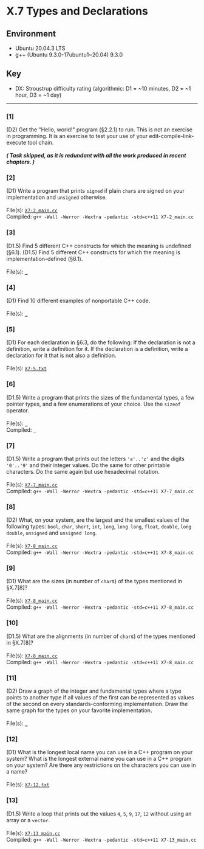 # X.7 Types and Declarations

## Environment
- Ubuntu 20.04.3 LTS
- g++ (Ubuntu 9.3.0-17ubuntu1~20.04) 9.3.0

## Key
- DX: Stroustrup difficulty rating (algorithmic: D1 = ~10 minutes, D2 = ~1 hour, D3 = ~1 day)

---

### \[1\]
(D2) Get the "Hello, world!" program (§2.2.1) to run. This is not an exercise in programming. It is an exercise to test your use of your edit-compile-link-execute tool chain.\
\
***( Task skipped, as it is redundant with all the work produced in recent chapters. )***

### \[2\]
(D1) Write a program that prints `signed` if plain `char`s are signed on your implementation and `unsigned` otherwise.\
\
File(s): [`X7-2_main.cc`](./X7-2_main.cc)\
Compiled: `g++ -Wall -Werror -Wextra -pedantic -std=c++11 X7-2_main.cc`

### \[3\]
(D1.5) Find 5 different C++ constructs for which the meaning is undefined (§6.1). (D1.5) Find 5 different C++ constructs for which the meaning is implementation-defined (§6.1).\
\
File(s): [`_`](./)

### \[4\]
(D1) Find 10 different examples of nonportable C++ code.\
\
File(s): [`_`](./)

### \[5\]
(D1) For each declaration in §6.3, do the following: If the declaration is not a definition, write a definition for it. If the declaration is a definition, write a declaration for it that is not also a definition.\
\
File(s): [`X7-5.txt`](./X7-5.txt)

### \[6\]
(D1.5) Write a program that prints the sizes of the fundamental types, a few pointer types, and a few enumerations of your choice. Use the `sizeof` operator.\
\
File(s): [`_`](./)\
Compiled: `_`

### \[7\]
(D1.5) Write a program that prints out the letters `'a'..'z'` and the digits `'0'..'9'` and their integer values. Do the same for other printable characters. Do the same again but use hexadecimal notation.\
\
File(s): [`X7-7_main.cc`](./X7-7_main.cc)\
Compiled: `g++ -Wall -Werror -Wextra -pedantic -std=c++11 X7-7_main.cc`

### \[8\]
(D2) What, on your system, are the largest and the smallest values of the following types: `bool`, `char`, `short`, `int`, `long`, `long long`, `float`, `double`, `long double`, `unsigned` and `unsigned long`.\
\
File(s): [`X7-8_main.cc`](./X7-8_main.cc)\
Compiled: `g++ -Wall -Werror -Wextra -pedantic -std=c++11 X7-8_main.cc`

### \[9\]
(D1) What are the sizes (in number of `char`s) of the types mentioned in §X.7\[8\]?\
\
File(s): [`X7-8_main.cc`](./X7-8_main.cc)\
Compiled: `g++ -Wall -Werror -Wextra -pedantic -std=c++11 X7-8_main.cc`

### \[10\]
(D1.5) What are the alignments (in number of `char`s) of the types mentioned in §X.7\[8\]?\
\
File(s): [`X7-8_main.cc`](./X7-8_main.cc)\
Compiled: `g++ -Wall -Werror -Wextra -pedantic -std=c++11 X7-8_main.cc`

### \[11\]
(D2) Draw a graph of the integer and fundamental types where a type points to another type if all values of the first can be represented as values of the second on every standards-conforming implementation. Draw the same graph for the types on your favorite implementation.\
\
File(s): [`_`](./)

### \[12\]
(D1) What is the longest local name you can use in a C++ program on your system? What is the longest external name you can use in a C++ program on your system? Are there any restrictions on the characters you can use in a name?\
\
File(s): [`X7-12.txt`](./X7-12.txt)

### \[13\]
(D1.5) Write a loop that prints out the values `4`, `5`, `9`, `17`, `12` without using an array or a `vector`.\
\
File(s): [`X7-13_main.cc`](./X7-13_main.cc)\
Compiled: `g++ -Wall -Werror -Wextra -pedantic -std=c++11 X7-13_main.cc`
